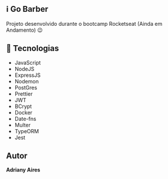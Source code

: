 ## :information_source: Go Barber
Projeto desenvolvido durante o bootcamp Rocketseat (Ainda em Andamento) :wink:
 
 
## :rocket: Tecnologias 
 
* JavaScript
* NodeJS
* ExpressJS
* Nodemon
* PostGres
* Prettier
* JWT
* BCrypt
* Docker
* Date-fns
* Multer
* TypeORM
* Jest


## Autor
 
**Adriany Aires** 
